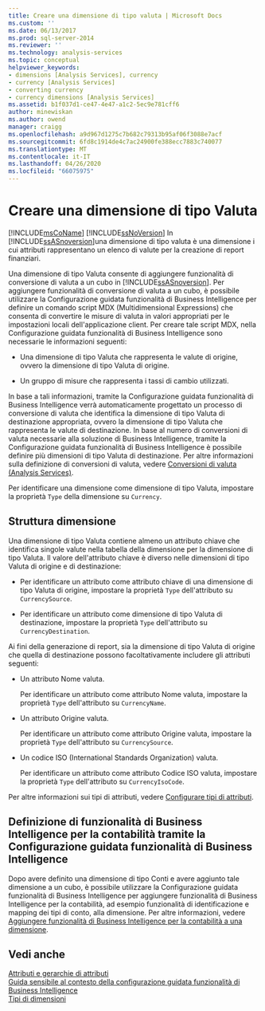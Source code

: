 ```yaml
---
title: Creare una dimensione di tipo valuta | Microsoft Docs
ms.custom: ''
ms.date: 06/13/2017
ms.prod: sql-server-2014
ms.reviewer: ''
ms.technology: analysis-services
ms.topic: conceptual
helpviewer_keywords:
- dimensions [Analysis Services], currency
- currency [Analysis Services]
- converting currency
- currency dimensions [Analysis Services]
ms.assetid: b1f037d1-ce47-4e47-a1c2-5ec9e781cff6
author: minewiskan
ms.author: owend
manager: craigg
ms.openlocfilehash: a9d967d1275c7b682c79313b95af06f3088e7acf
ms.sourcegitcommit: 6fd8c1914de4c7ac24900fe388ecc7883c740077
ms.translationtype: MT
ms.contentlocale: it-IT
ms.lasthandoff: 04/26/2020
ms.locfileid: "66075975"
---
```

# <a name="create-a-currency-type-dimension"></a>Creare una dimensione di tipo Valuta
  [!INCLUDE[msCoName](../../includes/msconame-md.md)] [!INCLUDE[ssNoVersion](../../includes/ssnoversion-md.md)] In [!INCLUDE[ssASnoversion](../../includes/ssasnoversion-md.md)]una dimensione di tipo valuta è una dimensione i cui attributi rappresentano un elenco di valute per la creazione di report finanziari.  
  
 Una dimensione di tipo Valuta consente di aggiungere funzionalità di conversione di valuta a un cubo in [!INCLUDE[ssASnoversion](../../includes/ssasnoversion-md.md)]. Per aggiungere funzionalità di conversione di valuta a un cubo, è possibile utilizzare la Configurazione guidata funzionalità di Business Intelligence per definire un comando script MDX (Multidimensional Expressions) che consenta di convertire le misure di valuta in valori appropriati per le impostazioni locali dell'applicazione client. Per creare tale script MDX, nella Configurazione guidata funzionalità di Business Intelligence sono necessarie le informazioni seguenti:  
  
-   Una dimensione di tipo Valuta che rappresenta le valute di origine, ovvero la dimensione di tipo Valuta di origine.  
  
-   Un gruppo di misure che rappresenta i tassi di cambio utilizzati.  
  
 In base a tali informazioni, tramite la Configurazione guidata funzionalità di Business Intelligence verrà automaticamente progettato un processo di conversione di valuta che identifica la dimensione di tipo Valuta di destinazione appropriata, ovvero la dimensione di tipo Valuta che rappresenta le valute di destinazione. In base al numero di conversioni di valuta necessarie alla soluzione di Business Intelligence, tramite la Configurazione guidata funzionalità di Business Intelligence è possibile definire più dimensioni di tipo Valuta di destinazione. Per altre informazioni sulla definizione di conversioni di valuta, vedere [Conversioni di valuta &#40;Analysis Services&#41;](../currency-conversions-analysis-services.md).  
  
 Per identificare una dimensione come dimensione di tipo Valuta, impostare la proprietà `Type` della dimensione su `Currency`.  
  
## <a name="dimension-structure"></a>Struttura dimensione  
 Una dimensione di tipo Valuta contiene almeno un attributo chiave che identifica singole valute nella tabella della dimensione per la dimensione di tipo Valuta. Il valore dell'attributo chiave è diverso nelle dimensioni di tipo Valuta di origine e di destinazione:  
  
-   Per identificare un attributo come attributo chiave di una dimensione di tipo Valuta di origine, impostare la proprietà `Type` dell'attributo su `CurrencySource`.  
  
-   Per identificare un attributo come dimensione di tipo Valuta di destinazione, impostare la proprietà `Type` dell'attributo su `CurrencyDestination`.  
  
 Ai fini della generazione di report, sia la dimensione di tipo Valuta di origine che quella di destinazione possono facoltativamente includere gli attributi seguenti:  
  
-   Un attributo Nome valuta.  
  
     Per identificare un attributo come attributo Nome valuta, impostare la proprietà `Type` dell'attributo su `CurrencyName`.  
  
-   Un attributo Origine valuta.  
  
     Per identificare un attributo come attributo Origine valuta, impostare la proprietà `Type` dell'attributo su `CurrencySource`.  
  
-   Un codice ISO (International Standards Organization) valuta.  
  
     Per identificare un attributo come attributo Codice ISO valuta, impostare la proprietà `Type` dell'attributo su `CurrencyIsoCode`.  
  
 Per altre informazioni sui tipi di attributi, vedere [Configurare tipi di attributi](attribute-properties-configure-attribute-types.md).  
  
## <a name="defining-account-intelligence-with-the-business-intelligence-wizard"></a>Definizione di funzionalità di Business Intelligence per la contabilità tramite la Configurazione guidata funzionalità di Business Intelligence  
 Dopo avere definito una dimensione di tipo Conti e avere aggiunto tale dimensione a un cubo, è possibile utilizzare la Configurazione guidata funzionalità di Business Intelligence per aggiungere funzionalità di Business Intelligence per la contabilità, ad esempio funzionalità di identificazione e mapping dei tipi di conto, alla dimensione. Per altre informazioni, vedere [Aggiungere funzionalità di Business Intelligence per la contabilità a una dimensione](bi-wizard-add-account-intelligence-to-a-dimension.md).  
  
## <a name="see-also"></a>Vedi anche  
 [Attributi e gerarchie di attributi](../multidimensional-models-olap-logical-dimension-objects/attributes-and-attribute-hierarchies.md)   
 [Guida sensibile al contesto della configurazione guidata funzionalità di Business Intelligence](../business-intelligence-wizard-f1-help.md)   
 [Tipi di dimensioni](../multidimensional-models-olap-logical-dimension-objects/database-dimension-properties-types.md)  
  
  
